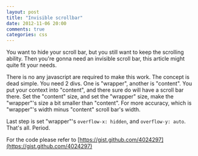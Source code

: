 ```yaml
---
layout: post
title: "Invisible scrollbar"
date: 2012-11-06 20:00
comments: true
categories: css
---
```

You want to hide your scroll bar, but you still want to keep the scrolling ability. Then you're gonna need an invisible scroll bar, this article might quite fit your needs.

There is no any javascript are required to make this work. The concept is dead simple. You need 2 divs. One is "wrapper", another is "content". You put your context into "content", and there sure do will have a scroll bar there. Set the "content" size, and set the "wrapper" size, make the "wrapper"'s size a bit smaller than "content". For more accuracy, which is "wrapper"'s width minus "content" scroll bar's width.

Last step is set "wrapper"'s `overflow-x: hidden`, and `overflow-y: auto`. That's all. Period.

For the code please refer to 
[https://gist.github.com/4024297](https://gist.github.com/4024297)